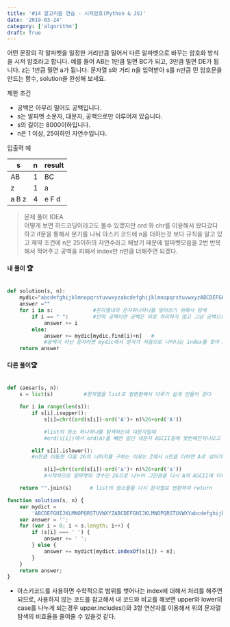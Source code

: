 ```yaml
---
title: '#14 알고리즘 연습 - 시저암호(Python & JS)'
date: '2019-03-24'
category: ['algorithm']
draft: True
---
```


어떤 문장의 각 알파벳을 일정한 거리만큼 밀어서 다른 알파벳으로 바꾸는 암호화 방식을 시저 암호라고 합니다.
예를 들어 AB는 1만큼 밀면 BC가 되고, 3만큼 밀면 DE가 됩니다. z는 1만큼 밀면 a가 됩니다.
문자열 s와 거리 n을 입력받아 s를 n만큼 민 암호문을 만드는 함수, solution을 완성해 보세요.

제한 조건

-   공백은 아무리 밀어도 공백입니다.
-   s는 알파벳 소문자, 대문자, 공백으로만 이루어져 있습니다.
-   s의 길이는 8000이하입니다.
-   n은 1 이상, 25이하인 자연수입니다.

입출력 예

| s     | n   | result |
| ----- | --- | ------ |
| AB    | 1   | BC     |
| z     | 1   | a      |
| a B z | 4   | e F d  |

> 문제 풀이 IDEA  
> 어떻게 보면 하드코딩이라고도 볼수 있겠지만
> ord 와 chr를 이용해서 왔다갔다 하고 if문을 통해서 분기를 나눠 아스키 코드에 n을 더하는것 보다
> 규칙을 알고 있고 제약 조건에 n은 25이하의 자연수라고 해놨기 때문에
> 알파벳모음을 2번 반복해서 적어주고 공백을 피해서 index만 n만큼 더해주면 되겠다.

#### 내 풀이 🏆

```python

def solution(s, n):
    mydic="abcdefghijklmnopqrstuvwxyzabcdefghijklmnopqrstuvwxyzABCDEFGHIJKLMNOPQRSTUVWXYZABCDEFGHIJKLMNOPQRSTUVWXYZ"
    answer =""
    for i in s:             #문자열내의 문자하나하나를 밀어쓰기 위해서 탐색
        if i == " ":        #만약 공백이면 공백은 따로 처리하지 않고 그냥 공백으로 answer에 더한다
            answer += i
        else:
            answer += mydic[mydic.find(i)+n]   #
            #공백이 아닌 문자라면 mydic에서 문자가 처음으로 나타나는 index를 찾아 n만큼 더해준다
    return answer
```

#### 다른 풀이🏆

```python

def caesar(s, n):
    s = list(s)          #문자열을 list로 형변환해서 다루기 쉽게 만들어 준다

    for i in range(len(s)):
        if s[i].isupper():
            s[i]=chr((ord(s[i])-ord('A')+ n)%26+ord('A'))

            #list의 원소 하나하나를 탐색하는데 대문자일때
            #ord(s[i])에서 ord(A)를 빼면 일단 대문자 ASCII중에 몇번째인지나오고

        elif s[i].islower():
        #n만큼 이동한 다음 26의 나머지를 구하는 이유는 Z에서 n만큼 더하면 A로 넘어가서

            s[i]=chr((ord(s[i])-ord('a')+ n)%26+ord('a'))
            #시작하므로 알파벳의 갯수인 26으로 나누어 그만큼을 다시 A의 ASCII에 더해서출력

    return "".join(s)      # list의 원소들을 다시 문자열로 변환하여 return

```

```javascript
function solution(s, n) {
    var mydict =
        'ABCDEFGHIJKLMNOPQRSTUVWXYZABCDEFGHIJKLMNOPQRSTUVWXYabcdefghijklmnopqrstuvwxyzabcdefghijklmnopqrstuvwxy';
    var answer = '';
    for (var i = 0; i < s.length; i++) {
        if (s[i] === ' ') {
            answer += ' ';
        } else {
            answer += mydict[mydict.indexOf(s[i]) + n];
        }
    }
    return answer;
}
```

-   아스키코드를 사용하면 수학적으로 범위를 벗어나는 index에 대해서 처리를 해주면 되므로,
    사용하지 않는 코드를 참고해서 내 코드와 비교를 해보면 upper와 lower의 case를 나누게 되는경우
    upper.includes()와 3항 연산자를 이용해서 위의 문자열 탐색의 비효율을 줄여줄 수 있을것 같다.
